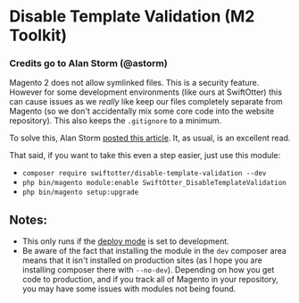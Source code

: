 # Disable Template Validation (M2 Toolkit)
### Credits go to Alan Storm (@astorm)

Magento 2 does not allow symlinked files. This is a security feature. However for some development environments (like ours at SwiftOtter)
this can cause issues as we *really* like keep our files completely separate from Magento (so we don't accidentally mix some core code
into the website repository). This also keeps the `.gitignore` to a minimum.

To solve this, Alan Storm [posted this article](http://magento-quickies.alanstorm.com/post/146627295610/magento-2-symlinks-for-modules). It,
as usual, is an excellent read.

That said, if you want to take this even a step easier, just use this module:

* `composer require swiftotter/disable-template-validation --dev`
* `php bin/magento module:enable SwiftOtter_DisableTemplateValidation`
* `php bin/magento setup:upgrade`

## Notes:

* This only runs if the [deploy mode](http://devdocs.magento.com/guides/v2.0/config-guide/cli/config-cli-subcommands-mode.html)
is set to development.
* Be aware of the fact that installing the module in the `dev` composer area means that it isn't installed on production sites
(as I hope you are installing composer there with `--no-dev`). Depending on how you get code to production, and if you track all of Magento
in your repository, you may have some issues with modules not being found.

